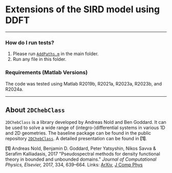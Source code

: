 # Extensions of the SIRD model using DDFT



---

### How do I run tests? ###
 
1. Please run [`AddPaths.m`](AddPaths.m) in the main folder. 
2. Run any file in this folder.


### Requirements (Matlab Versions)

The code was tested using Matlab R2019b, R2021a, R2023a, R2023b, and R2024a.


---

## About `2DChebClass`


`2DChebClass` is a library developed by Andreas Nold and Ben Goddard. It can be used to solve a wide range of (integro-)differential systems in various 1D and 2D geometries. The baseline package can be found in the public repository [`2DChebClass`](https://github.com/NoldAndreas/2DChebClass). A detailed presentation can be found in **[1]**.

**[1]** Andreas Nold, Benjamin D. Goddard, Peter Yatsyshin, Nikos Savva & Serafim Kalliadasis, 2017 "Pseudospectral methods for density functional theory in bounded and unbounded domains." _Journal of Computational Physics, Elsevier,_ 2017, 334, 639–664. Links: [ArXiv](https://arxiv.org/abs/1701.06182), [J Comp Phys](https://doi.org/10.1016/j.jcp.2016.12.023)
